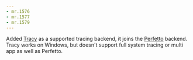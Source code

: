 ```yaml
---
- mr.1576
- mr.1577
- mr.1579
---
```


Added [Tracy](https://github.com/wolfpld/tracy) as a supported tracing backend,
it joins the [Perfetto](https://perfetto.dev/) backend. Tracy works on Windows,
but doesn't support full system tracing or multi app as well as Perfetto.
